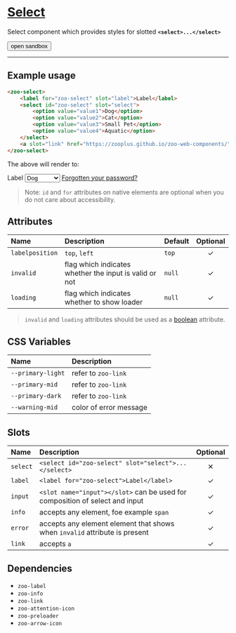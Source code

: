 # [Select](#select)

Select component which provides styles for slotted **`<select>...</select>`**

<zoo-button class="sandbox-btn">
	<button type="button" onclick="openSandbox('zoo-select')">open sandbox</button>
</zoo-button>
<template id="zoo-select-template">
	<form>
		<zoo-select>
			<label slot="label">Label position</label>
			<select slot="select" data-type="attr" data-attrname="labelposition">
				<option value="">none</option>
				<option value="top">top</option>
				<option value="left">left</option>
			</select>
		</zoo-select>
		<zoo-checkbox highlighted>
			<input id="zoo-invalid-select-checkbox-id" slot="checkbox" type="checkbox" data-type="attr" data-attrname="invalid" data-attrboolean="true"/>
			<label for="zoo-invalid-select-checkbox-id" slot="label">Invalid</label>
		</zoo-checkbox>
		<zoo-checkbox highlighted>
			<input id="zoo-loading-select-checkbox-id" slot="checkbox" type="checkbox" data-type="attr" data-attrname="loading" data-attrboolean="true"/>
			<label for="zoo-loading-select-checkbox-id" slot="label">Loading</label>
		</zoo-checkbox>
		<zoo-input>
			<label slot="label">--primary-light CSS Custom Property</label>
			<input slot="input" type="color" data-type="css" data-cssname="--primary-light">
		</zoo-input>
		<zoo-input>
			<label slot="label">--primary-mid CSS Custom Property</label>
			<input slot="input" type="color" data-type="css" data-cssname="--primary-mid">
		</zoo-input>
		<zoo-input>
			<label slot="label">--warning-dark CSS Custom Property</label>
			<input slot="input" type="color" data-type="css" data-cssname="--warning-dark">
		</zoo-input>
		<zoo-input>
			<label slot="label">--warning-mid CSS Custom Property</label>
			<input slot="input" type="color" data-type="css" data-cssname="--warning-mid">
		</zoo-input>
		<zoo-input>
			<label slot="label">Label slot</label>
			<textarea slot="input" data-type="slot" data-slotname="label"><label slot="label" for="sandbox-checkbox-id">Label</label></textarea>
		</zoo-input>
		<zoo-input>
			<label slot="label">Info slot</label>
			<textarea slot="input" data-type="slot" data-slotname="info"><span slot="info">Info</span></textarea>
		</zoo-input>
		<zoo-input>
			<label slot="label">Error slot</label>
			<textarea slot="input" data-type="slot" data-slotname="error"><span slot="error">Error</span></textarea>
		</zoo-input>
		<zoo-input>
			<label slot="label">Link slot</label>
			<textarea slot="input" data-type="slot" data-slotname="link"><a slot="link" href="https://zooplus.github.io/zoo-web-components/" target="about:blank">Forgotten your password?</a></textarea>
		</zoo-input>
		<h3>Rendered output</h3>
		<output>
<zoo-select>
	<label for="zoo-sandbox-select" slot="label">Label</label>
	<select id="zoo-sandbox-select" slot="select">
		<option value="value1">Dog</option>
		<option value="value2">Cat</option>
		<option value="value3">Small Pet</option>
		<option value="value4">Aquatic</option>
	</select>
	<a slot="link" href="https://zooplus.github.io/zoo-web-components/" target="about:blank">Forgotten your password?</a>
	<span slot="info">Info</span>
	<span slot="error">Error</span>
</zoo-select>
		</output>
		<h3>HTML code</h3>
		<pre class=" language-html"><code></code></pre>
	</form>
</template>

***

## Example usage

```HTML
<zoo-select>
	<label for="zoo-select" slot="label">Label</label>
	<select id="zoo-select" slot="select">
		<option value="value1">Dog</option>
		<option value="value2">Cat</option>
		<option value="value3">Small Pet</option>
		<option value="value4">Aquatic</option>
	</select>
	<a slot="link" href="https://zooplus.github.io/zoo-web-components/" target="about:blank">Forgotten your password?</a>
</zoo-select>
```

The above will render to:

<zoo-select>
	<label for="zoo-select" slot="label">Label</label>
	<select id="zoo-select" slot="select">
		<option value="value1">Dog</option>
		<option value="value2">Cat</option>
		<option value="value3">Small Pet</option>
		<option value="value4">Aquatic</option>
	</select>
	<a slot="link" href="https://zooplus.github.io/zoo-web-components/" target="about:blank">Forgotten your password?</a>
</zoo-select>

> Note: `id` and `for` attributes on native elements are optional when you do not care about accessibility.

## Attributes

| **Name**        | **Description**                                        | **Default** | **Optional** |
| :-------------- | :----------------------------------------------------- | :---------- | :----------: |
| `labelposition` | `top`, `left`                                          | `top`       |   &#10003;   |
| `invalid`       | flag which indicates whether the input is valid or not | `null`      |   &#10003;   |
| `loading`       | flag which indicates whether to show loader            | `null`      |   &#10003;   |

> `invalid` and `loading` attributes should be used as a [boolean](https://developer.mozilla.org/en-US/docs/Web/HTML/Attributes#Boolean_Attributes) attribute.

## CSS Variables

| **Name**          | **Description**        |
| :---------------- | :--------------------- |
| `--primary-light` | refer to `zoo-link`    |
| `--primary-mid`   | refer to `zoo-link`    |
| `--primary-dark`  | refer to `zoo-link`    |
| `--warning-mid`   | color of error message |

## Slots

| **Name** | **Description**                                                              | **Optional** |
| :------- | :--------------------------------------------------------------------------- | :----------: |
| `select` | `<select id="zoo-select" slot="select">...</select>`                         |   &#10005;   |
| `label`  | `<label for="zoo-select">Label</label>`                                      |   &#10003;   |
| `input`  | `<slot name="input"></slot>` can be used for composition of select and input |   &#10003;   |
| `info`   | accepts any element, foe example `span`                                      |   &#10003;   |
| `error`  | accepts any element element that shows when `invalid` attribute is present   |   &#10003;   |
| `link`   | accepts `a`                                                                  |   &#10003;   |

## Dependencies

- `zoo-label`
- `zoo-info`
- `zoo-link`
- `zoo-attention-icon`
- `zoo-preloader`
- `zoo-arrow-icon`
